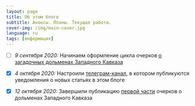 ```yaml
---
layout: page
title: Об этом блоге
subtitle: Анонсы. Планы. Текущая работа.
cover-img: /img/main-cover.jpg
language: ru
tags: [информация]
---
```

- [ ]  _9 сентября 2020:_ Начинаем оформление цикла очерков [о загадочных дольменах Западного Кавказа][bfc69183]

- [X]  _4 октября 2020:_ Настроили [телеграм-канал][a85077ec], в котором публикуются уведомления о новых статьях в этом блоге

- [X]  _12 октября 2020:_ Завершили публикацию [первой части][fc339afa] очерков о дольменах Западного Кавказа

  [bfc69183]: /../mysteries-dolmens-intro/ "Тайны тысячелетних дольменов Кубани"
  [a85077ec]: /../telegram "Информационный канал в поддержку этого блога"
  [fc339afa]: /../index-dolmens/#ch1 "Оглавление к циклу очерков о дольменах Западного Кавказа"
